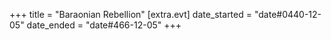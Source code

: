 +++
title = "Baraonian Rebellion"
[extra.evt]
date_started = "date#0440-12-05"
date_ended = "date#466-12-05"
+++


